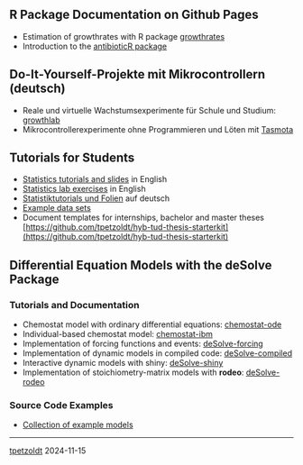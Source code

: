 <!--
**tpetzoldt/tpetzoldt** is a ✨ _special_ ✨ repository because its `README.md` (this file) appears on your GitHub profile.
-->


## **R** Package Documentation on Github Pages

* Estimation of growthrates with R package [growthrates](https://tpetzoldt.github.io/growthrates/)
* Introduction to the [antibioticR package](https://tpetzoldt.github.io/antibioticR)

## Do-It-Yourself-Projekte mit Mikrocontrollern (deutsch)

* Reale und virtuelle Wachstumsexperimente für Schule und Studium: [growthlab](https://tpetzoldt.github.io/growthlab/)
* Mikrocontrollerexperimente ohne Programmieren und Löten mit [Tasmota](https://tpetzoldt.github.io/growthlab/doc/mikrocontroller-mit-tasmota.html)

## Tutorials for Students

* [Statistics tutorials and slides](https://tpetzoldt.github.io/elements/) in English
* [Statistics lab exercises](https://tpetzoldt.github.io/element-labs/) in English
* [Statistiktutorials und Folien](https://tpetzoldt.github.io/elements-de/) auf deutsch
* [Example data sets](https://tpetzoldt.github.io/datasets/)
* Document templates for internships, bachelor and master theses [https://github.com/tpetzoldt/hyb-tud-thesis-starterkit](https://github.com/tpetzoldt/hyb-tud-thesis-starterkit)

## Differential Equation Models with the  **deSolve** Package

### Tutorials and Documentation

* Chemostat model with ordinary differential equations: [chemostat-ode](chemostat/chemostat-ode.html)
* Individual-based chemostat model: [chemostat-ibm](chemostat/chemostat-ibm.html)
* Implementation of forcing functions and events: [deSolve-forcing](deSolve-forcing/deSolve-forcing.html)
* Implementation of dynamic models in compiled code: [deSolve-compiled](deSolve-compiled/deSolve-compiled.html)
* Interactive dynamic models with shiny: [deSolve-shiny](deSolve-shiny/deSolve-shiny.html)
* Implementation of stoichiometry-matrix models with **rodeo**: [deSolve-rodeo](deSolve-rodeo/rodeo-lv3.html)

### Source Code Examples

* [Collection of example models](https://github.com/tpetzoldt/dynamic-R-models)




---
[tpetzoldt](https://github.com/tpetzoldt) 2024-11-15
